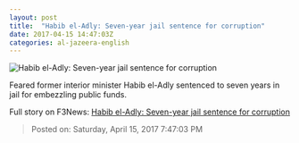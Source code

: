 ```yaml
---
layout: post
title:  "Habib el-Adly: Seven-year jail sentence for corruption"
date: 2017-04-15 14:47:03Z
categories: al-jazeera-english
---
```


![Habib el-Adly: Seven-year jail sentence for corruption](http://www.aljazeera.com/mritems/Images/2017/4/15/5cadfa4e142045128dd1afdf8bc6eb91_18.jpg)

Feared former interior minister Habib el-Adly sentenced to seven years in jail for embezzling public funds.


Full story on F3News: [Habib el-Adly: Seven-year jail sentence for corruption](http://www.f3nws.com/n/FhKMc)

> Posted on: Saturday, April 15, 2017 7:47:03 PM
